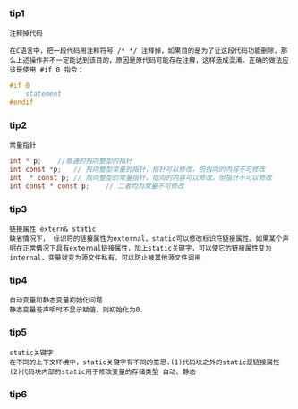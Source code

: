 ### tip1

 	注释掉代码

 	在C语言中，把一段代码用注释符号 /* */ 注释掉，如果目的是为了让这段代码功能删除，那么上述操作并不一定能达到该目的，原因是原代码可能存在注释，这样造成混淆。正确的做法应该是使用 #if 0 指令：
```c
#if 0
	statement
#endif
```

### tip2

 	常量指针
```c
int * p; 	//普通的指向整型的指针
int const *p; 	// 指向整型常量的指针，指针可以修改，但指向的内容不可修改
int  * const p;	// 指向整型的常量指针，指向的内容可以修改，但指针不可以修改
int const * const p;	// 二者均为常量不可修改
```

### tip3
 	链接属性 extern& static
 	缺省情况下， 标识符的链接属性为external，static可以修改标识符链接属性。如果某个声明在正常情况下具有external链接属性，加上static关键字，可以使它的链接属性变为internal，变量就变为源文件私有，可以防止被其他源文件调用

### tip4
 	自动变量和静态变量初始化问题
 	静态变量若声明时不显示赋值，则初始化为0.

### tip5
 	static关键字
 	在不同的上下文环境中，static关键字有不同的意思.(1)代码块之外的static是链接属性(2)代码块内部的static用于修改变量的存储类型 自动、静态
 
### tip6
 	


